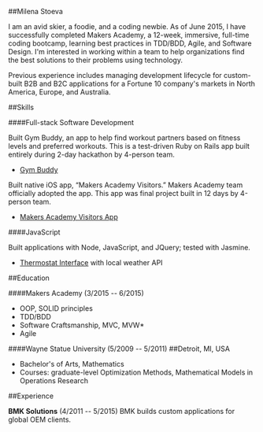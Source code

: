 ##Milena Stoeva

I am an avid skier, a foodie, and a coding newbie. As of June 2015, I have successfully completed Makers Academy, a 12-week, immersive, full-time coding bootcamp, learning best practices in TDD/BDD, Agile, and Software Design. I'm interested in working within a team to help organizations find the best solutions to their problems using technology.

Previous experience includes managing development lifecycle for custom-built B2B and B2C applications for a Fortune 10 company's markets in North America, Europe, and Australia.

##Skills

####Full-stack Software Development

Built Gym Buddy, an app to help find workout partners based on fitness levels and preferred workouts. This is a test-driven Ruby on Rails app built entirely during 2-day hackathon by 4-person team.
- [Gym Buddy](https://gympal.herokuapp.com/)

Built native iOS app, “Makers Academy Visitors.” Makers Academy team officially adopted the app. This app was final project built in 12 days by 4-person team.
-  [Makers Academy Visitors App](goo.gl/xN6MlD)


####JavaScript

Built applications with Node, JavaScript, and JQuery; tested with Jasmine.
- [Thermostat Interface](https://github.com/M1lena/Thermostat_Interface) with local weather API

##Education

####Makers Academy (3/2015 -- 6/2015)

- OOP, SOLID principles
- TDD/BDD
- Software Craftsmanship, MVC, MVW*
- Agile

####Wayne Statue University (5/2009 -- 5/2011)
##Detroit, MI, USA
- Bachelor's of Arts, Mathematics
- Courses: graduate-level Optimization Methods, Mathematical Models in Operations Research

##Experience

**BMK Solutions** (4/2011 -- 5/2015)
BMK builds custom applications for global OEM clients.
